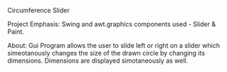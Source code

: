 Circumference Slider

Project Emphasis:
Swing and awt.graphics components used - Slider & Paint. 

About:
Gui Program allows the user to slide left or right on a slider which simeotanously changes the size of the drawn circle by changing its dimensions. Dimensions are displayed simotaneously as well.
